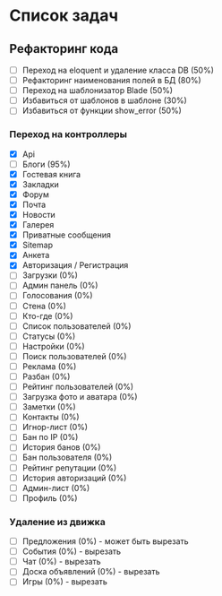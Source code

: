 Список задач
=========

## Рефакторинг кода

- [ ] Переход на eloquent и удаление класса DB (50%)
- [ ] Рефакторинг наименования полей в БД (80%)
- [ ] Переход на шаблонизатор Blade (50%)
- [ ] Избавиться от шаблонов в шаблоне (30%)
- [ ] Избавиться от функции show_error (50%)

### Переход на контроллеры

- [x] Api
- [ ] Блоги (95%)
- [x] Гостевая книга
- [x] Закладки
- [x] Форум
- [x] Почта
- [x] Новости
- [x] Галерея
- [x] Приватные сообщения
- [x] Sitemap
- [x] Анкета
- [x] Авторизация / Регистрация
- [ ] Загрузки (0%)
- [ ] Админ панель (0%)
- [ ] Голосования (0%)
- [ ] Стена (0%)
- [ ] Кто-где (0%)
- [ ] Список пользователей (0%)
- [ ] Статусы (0%)
- [ ] Настройки (0%)
- [ ] Поиск пользователей (0%)
- [ ] Реклама (0%)
- [ ] Разбан (0%)
- [ ] Рейтинг пользователей (0%)
- [ ] Загрузка фото и аватара (0%)
- [ ] Заметки (0%)
- [ ] Контакты (0%)
- [ ] Игнор-лист (0%)
- [ ] Бан по IP (0%)
- [ ] История банов (0%)
- [ ] Бан пользователя (0%)
- [ ] Рейтинг репутации (0%)
- [ ] История авторизаций (0%)
- [ ] Админ-лист (0%)
- [ ] Профиль (0%)

### Удаление из движка
- [ ] Предложения (0%) - может быть вырезать
- [ ] События (0%) - вырезать
- [ ] Чат (0%) - вырезать
- [ ] Доска объявлений (0%) - вырезать
- [ ] Игры (0%) - вырезать
